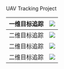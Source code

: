 UAV Tracking Project



| 一维目标追踪 | ![](https://typora-images-1302473945.cos.ap-chengdu.myqcloud.com/typora_images/iShot_2024-09-20_11.30.22.png) |
| ------------ | :----------------------------------------------------------: |
| 二维目标追踪 | ![](https://typora-images-1302473945.cos.ap-chengdu.myqcloud.com/typora_images/output.gif) |
| 二维目标追踪 | ![](./assets/output1_512.gif) |
| 二维目标追踪 | ![](./assets/output_mot.gif) |


